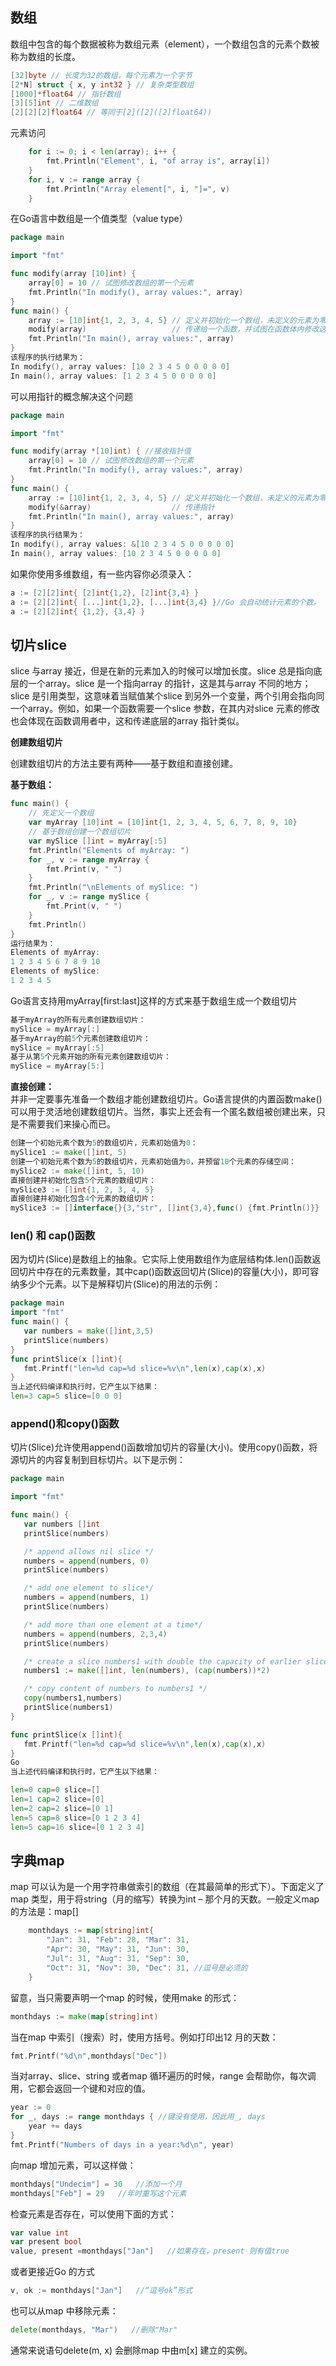 ﻿---
sort: 3
---

## 数组

数组中包含的每个数据被称为数组元素（element），一个数组包含的元素个数被称为数组的长度。

```Go
[32]byte // 长度为32的数组，每个元素为一个字节
[2*N] struct { x, y int32 } // 复杂类型数组
[1000]*float64 // 指针数组
[3][5]int // 二维数组
[2][2][2]float64 // 等同于[2]([2]([2]float64))
```

元素访问

```Go
	for i := 0; i < len(array); i++ {
		fmt.Println("Element", i, "of array is", array[i])
	}
	for i, v := range array {
		fmt.Println("Array element[", i, "]=", v)
	}

```

在Go语言中数组是一个值类型（value type）

```Go
package main

import "fmt"

func modify(array [10]int) {
	array[0] = 10 // 试图修改数组的第一个元素
	fmt.Println("In modify(), array values:", array)
}
func main() {
	array := [10]int{1, 2, 3, 4, 5} // 定义并初始化一个数组，未定义的元素为零值，即0
	modify(array)                   // 传递给一个函数，并试图在函数体内修改这个数组内容
	fmt.Println("In main(), array values:", array)
}
该程序的执行结果为：
In modify(), array values: [10 2 3 4 5 0 0 0 0 0]
In main(), array values: [1 2 3 4 5 0 0 0 0 0]
```

可以用指针的概念解决这个问题

```Go
package main

import "fmt"

func modify(array *[10]int) { //接收指针值
	array[0] = 10 // 试图修改数组的第一个元素
	fmt.Println("In modify(), array values:", array)
}
func main() {
	array := [10]int{1, 2, 3, 4, 5} // 定义并初始化一个数组，未定义的元素为零值，即0
	modify(&array)                  // 传递指针
	fmt.Println("In main(), array values:", array)
}
该程序的执行结果为：
In modify(), array values: &[10 2 3 4 5 0 0 0 0 0]
In main(), array values: [10 2 3 4 5 0 0 0 0 0]
```

如果你使用多维数组，有一些内容你必须录入：

```Go
a := [2][2]int{ [2]int{1,2}, [2]int{3,4} }
a := [2][2]int{ [...]int{1,2}, [...]int{3,4} }//Go 会自动统计元素的个数。
a := [2][2]int{ {1,2}, {3,4} }

```

## 切片slice

slice 与array 接近，但是在新的元素加入的时候可以增加长度。slice 总是指向底层的一个array。slice 是一个指向array 的指针，这是其与array 不同的地方；slice 是引用类型，这意味着当赋值某个slice 到另外一个变量，两个引用会指向同一个array。例如，如果一个函数需要一个slice 参数，在其内对slice 元素的修改也会体现在函数调用者中，这和传递底层的array 指针类似。

**创建数组切片**

创建数组切片的方法主要有两种——基于数组和直接创建。

**基于数组：**

```Go
func main() {
	// 先定义一个数组
	var myArray [10]int = [10]int{1, 2, 3, 4, 5, 6, 7, 8, 9, 10}
	// 基于数组创建一个数组切片
	var mySlice []int = myArray[:5]
	fmt.Println("Elements of myArray: ")
	for _, v := range myArray {
		fmt.Print(v, " ")
	}
	fmt.Println("\nElements of mySlice: ")
	for _, v := range mySlice {
		fmt.Print(v, " ")
	}
	fmt.Println()
}
运行结果为：
Elements of myArray:
1 2 3 4 5 6 7 8 9 10
Elements of mySlice:
1 2 3 4 5
```

Go语言支持用myArray[first:last]这样的方式来基于数组生成一个数组切片

```Go
基于myArray的所有元素创建数组切片：
mySlice = myArray[:]
基于myArray的前5个元素创建数组切片：
mySlice = myArray[:5]
基于从第5个元素开始的所有元素创建数组切片：
mySlice = myArray[5:]

```

**直接创建：**  
并非一定要事先准备一个数组才能创建数组切片。Go语言提供的内置函数make()可以用于灵活地创建数组切片。当然，事实上还会有一个匿名数组被创建出来，只是不需要我们来操心而已。

```Go
创建一个初始元素个数为5的数组切片，元素初始值为0：
mySlice1 := make([]int, 5)
创建一个初始元素个数为5的数组切片，元素初始值为0，并预留10个元素的存储空间：
mySlice2 := make([]int, 5, 10)
直接创建并初始化包含5个元素的数组切片：
mySlice3 := []int{1, 2, 3, 4, 5}
直接创建并初始化包含4个元素的数组切片：
mySlice3 := []interface{}{3,"str", []int{3,4},func() {fmt.Println()}}
```

### len() 和 cap()函数

因为切片(Slice)是数组上的抽象。它实际上使用数组作为底层结构体.len()函数返回切片中存在的元素数量，其中cap()函数返回切片(Slice)的容量(大小)，即可容纳多少个元素。以下是解释切片(Slice)的用法的示例：

```Go
package main
import "fmt"
func main() {
   var numbers = make([]int,3,5)
   printSlice(numbers)
}
func printSlice(x []int){
   fmt.Printf("len=%d cap=%d slice=%v\n",len(x),cap(x),x)
}
当上述代码编译和执行时，它产生以下结果：
len=3 cap=5 slice=[0 0 0]

```

### **append()和copy()函数**

切片(Slice)允许使用append()函数增加切片的容量(大小)。使用copy()函数，将源切片的内容复制到目标切片。以下是示例：

```Go
package main

import "fmt"

func main() {
   var numbers []int
   printSlice(numbers)

   /* append allows nil slice */
   numbers = append(numbers, 0)
   printSlice(numbers)

   /* add one element to slice*/
   numbers = append(numbers, 1)
   printSlice(numbers)

   /* add more than one element at a time*/
   numbers = append(numbers, 2,3,4)
   printSlice(numbers)

   /* create a slice numbers1 with double the capacity of earlier slice*/
   numbers1 := make([]int, len(numbers), (cap(numbers))*2)

   /* copy content of numbers to numbers1 */
   copy(numbers1,numbers)
   printSlice(numbers1)   
}

func printSlice(x []int){
   fmt.Printf("len=%d cap=%d slice=%v\n",len(x),cap(x),x)
}
Go
当上述代码编译和执行时，它产生以下结果：

len=0 cap=0 slice=[]
len=1 cap=2 slice=[0]
len=2 cap=2 slice=[0 1]
len=5 cap=8 slice=[0 1 2 3 4]
len=5 cap=16 slice=[0 1 2 3 4]

```

## 字典map

map 可以认为是一个用字符串做索引的数组（在其最简单的形式下）。下面定义了map 类型，用于将string（月的缩写）转换为int – 那个月的天数。一般定义map 的方法是：map[<from type>]<to type>

```Go
	monthdays := map[string]int{
		"Jan": 31, "Feb": 28, "Mar": 31,
		"Apr": 30, "May": 31, "Jun": 30,
		"Jul": 31, "Aug": 31, "Sep": 30,
		"Oct": 31, "Nov": 30, "Dec": 31, //逗号是必须的
	}

```

留意，当只需要声明一个map 的时候，使用make 的形式：

```Go
monthdays := make(map[string]int)
```

当在map 中索引（搜索）时，使用方括号。例如打印出12 月的天数：

```Go
fmt.Printf("%d\n",monthdays["Dec"])
```

当对array、slice、string 或者map 循环遍历的时候，range 会帮助你，每次调用，它都会返回一个键和对应的值。

```Go
year := 0
for _, days := range monthdays { //键没有使用，因此用_, days
	year += days
}
fmt.Printf("Numbers of days in a year:%d\n", year)
```

向map 增加元素，可以这样做：

```Go
monthdays["Undecim"] = 30   //添加一个月
monthdays["Feb"] = 29   //年时重写这个元素
```

检查元素是否存在，可以使用下面的方式：

```Go
var value int
var present bool
value, present =monthdays["Jan"]   //如果存在，present 则有值true
```

或者更接近Go 的方式

```Go
v, ok := monthdays["Jan"]   //“逗号ok”形式
```

也可以从map 中移除元素：

```Go
delete(monthdays, "Mar")   //删除"Mar" 
```

通常来说语句delete(m, x) 会删除map 中由m[x] 建立的实例。
